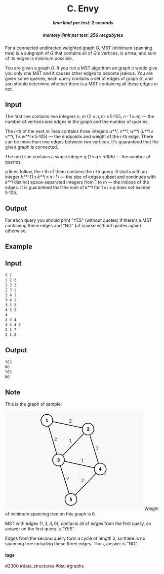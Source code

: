 <h1 style='text-align: center;'> C. Envy</h1>

<h5 style='text-align: center;'>time limit per test: 2 seconds</h5>
<h5 style='text-align: center;'>memory limit per test: 256 megabytes</h5>

For a connected undirected weighted graph *G*, MST (minimum spanning tree) is a subgraph of *G* that contains all of *G*'s vertices, is a tree, and sum of its edges is minimum possible.

You are given a graph *G*. If you run a MST algorithm on graph it would give you only one MST and it causes other edges to become jealous. You are given some queries, each query contains a set of edges of graph *G*, and you should determine whether there is a MST containing all these edges or not.

## Input

The first line contains two integers *n*, *m* (2  ≤ *n*, *m*  ≤ 5·105, *n* - 1 ≤ *m*) — the number of vertices and edges in the graph and the number of queries.

The *i*-th of the next *m* lines contains three integers *u**i*, *v**i*, *w**i* (*u**i* ≠ *v**i*, 1 ≤ *w**i* ≤ 5·105) — the endpoints and weight of the *i*-th edge. There can be more than one edges between two vertices. It's guaranteed that the given graph is connected.

The next line contains a single integer *q* (1 ≤ *q* ≤ 5·105) — the number of queries.

*q* lines follow, the *i*-th of them contains the *i*-th query. It starts with an integer *k**i* (1 ≤ *k**i* ≤ *n* - 1) — the size of edges subset and continues with *k**i* distinct space-separated integers from 1 to *m* — the indices of the edges. It is guaranteed that the sum of *k**i* for 1 ≤ *i* ≤ *q* does not exceed 5·105.

## Output

For each query you should print "YES" (without quotes) if there's a MST containing these edges and "NO" (of course without quotes again) otherwise.

## Example

## Input


```
5 7  
1 2 2  
1 3 2  
2 3 1  
2 4 1  
3 4 1  
3 5 2  
4 5 2  
4  
2 3 4  
3 3 4 5  
2 1 7  
2 1 2  

```
## Output


```
YES  
NO  
YES  
NO  

```
## Note

This is the graph of sample:

 ![](images/0bc73415a6305480f34decf388665d51d567c4e6.png) Weight of minimum spanning tree on this graph is 6.

MST with edges (1, 3, 4, 6), contains all of edges from the first query, so answer on the first query is "YES".

Edges from the second query form a cycle of length 3, so there is no spanning tree including these three edges. Thus, answer is "NO".



#### tags 

#2300 #data_structures #dsu #graphs 